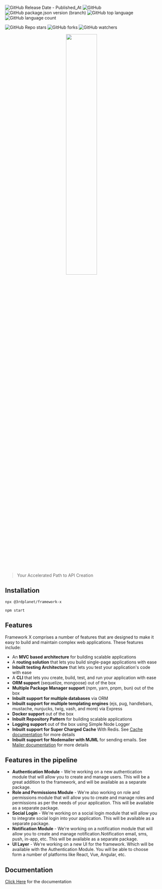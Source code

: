![GitHub Release Date - Published_At](https://img.shields.io/github/release-date/3rd-planet/framework-x)
![GitHub](https://img.shields.io/github/license/3rd-planet/framework-x)
![GitHub package.json version (branch)](https://img.shields.io/github/package-json/v/3rd-planet/framework-x/main)
![GitHub top language](https://img.shields.io/github/languages/top/3rd-planet/framework-x)
![GitHub language count](https://img.shields.io/github/languages/count/3rd-planet/framework-x)

![GitHub Repo stars](https://img.shields.io/github/stars/3rd-planet/framework-x?style=social)
![GitHub forks](https://img.shields.io/github/forks/3rd-planet/framework-x?style=social)
![GitHub watchers](https://img.shields.io/github/watchers/3rd-planet/framework-x?style=social)

<p align="center" width="100%">
    <img width="45%" src="https://github.com/3rd-planet/framework-x/assets/29948727/8e60ecf3-9490-427b-a0ae-b57556c311d0">
</p>

> Your Accelerated Path to API Creation

## Installation

```JS
npx @3rdplanet/framework-x
```

```JS
npm start
```

## Features

Framework X comprises a number of features that are designed to make it easy to build and maintain complex web applications. These features include:

-   An **MVC based architecture** for building scalable applications
-   A **routing solution** that lets you build single-page applications with ease
-   **Inbuilt testing Architecture** that lets you test your application's code with ease
-   A **CLI** that lets you create, build, test, and run your application with ease
-   **ORM support** (sequelize, mongoose) out of the box
-   **Multiple Package Manager support** (npm, yarn, pnpm, bun) out of the box
-   **Inbuilt support for multiple databases** via ORM
-   **Inbuilt support for multiple templating engines** (ejs, pug, handlebars, mustache, nunjucks, twig, vash, and more) via Express
-   **Docker support** out of the box
-   **Inbuilt Repository Pattern** for building scalable applications
-   **Logging support** out of the box using Simple Node Logger
-   **Inbuilt support for Super Charged Cache** With Redis. See [Cache documentation](https://www.frameworkx.info/docs/overview/cache) for more details
-   **Inbuilt support for Nodemailer with MJML** for sending emails. See [Mailer documentation](https://www.frameworkx.info/docs/overview/mail) for more details

## Features in the pipeline

-   **Authentication Module** - We're working on a new authentication module that will allow you to create and manage users. This will be a great addition to the framework, and will be available as a separate package.
-   **Role and Permissions Module** - We're also working on role and permissions module that will allow you to create and manage roles and permissions as per the needs of your application. This will be available as a separate package.
-   **Social Login** - We're working on a social login module that will allow you to integrate social login into your application. This will be available as a separate package.
-   **Notification Module** - We're working on a notification module that will allow you to create and manage notification.Notification email, sms, push, in-app, etc. This will be available as a separate package.
-   **UI Layer** - We're working on a new UI for the framework. Which will be available with the Authentication Module. You will be able to choose form a number of platforms like React, Vue, Angular, etc.

## Documentation

[Click Here](https://www.frameworkx.info/) for the documentation
